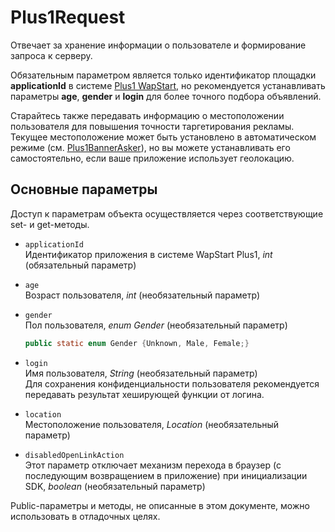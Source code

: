 Plus1Request
==================
Отвечает за хранение информации о пользователе и формирование запроса к серверу.

Обязательным параметром является только идентификатор площадки **applicationId** в системе [Plus1 WapStart](https://plus1.wapstart.ru), но рекомендуется устанавливать параметры **age**, **gender** и **login** для более точного подбора объявлений.

Старайтесь также передавать информацию о местоположении пользователя для повышения точности таргетирования рекламы. Текущее местоположение может быть установлено в автоматическом режиме (см. [Plus1BannerAsker](https://github.com/WapStart/plus1-android-sdk/blob/master/doc/Plus1BannerAsker.md)), но вы можете устанавливать его самостоятельно, если ваше приложение использует геолокацию.

Основные параметры
------------------
Доступ к параметрам объекта осуществляется через соответствующие set- и get-методы.

* `applicationId`  
  Идентификатор приложения в системе WapStart Plus1, *int* (обязательный параметр)
* `age`  
  Возраст пользователя, *int* (необязательный параметр)
* `gender`  
  Пол пользователя, *enum Gender* (необязательный параметр)

    ```java
    public static enum Gender {Unknown, Male, Female;}
    ```
* `login`  
  Имя пользователя, *String* (необязательный параметр)  
  Для сохранения конфиденциальности пользователя рекомендуется передавать результат хеширующей функции от логина.
* `location`  
  Местоположение пользователя, *Location* (необязательный параметр)
* `disabledOpenLinkAction`  
  Этот параметр отключает механизм перехода в браузер (с последующим возвращением в приложение) при инициализации SDK, *boolean* (необязательный параметр)

Public-параметры и методы, не описанные в этом документе, можно использовать в отладочных целях.
